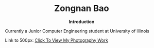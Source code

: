 <h1 align="center"> Zongnan Bao </h1>
<p align="center"> <b>Introduction</b> </p>
Currently a Junior Computer Engineering student at University of Illinois 

Link to 500px:
[Click To View My Photography Work](http://500px.com/zbao98)
